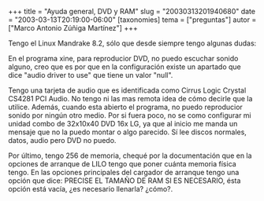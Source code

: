 +++
title = "Ayuda general, DVD y RAM"
slug = "20030313201940680"
date = "2003-03-13T20:19:00-06:00"
[taxonomies]
tema = ["preguntas"]
autor = ["Marco Antonio Zúñiga Martínez"]
+++

Tengo el Linux Mandrake 8.2, sólo que desde siempre tengo algunas dudas:

En el programa xine, para reproducior DVD, no puedo escuchar sonido
alguno, creo que es por que en la configuración existe un apartado que
dice &quot;audio driver to use&quot; que tiene un valor
&quot;null&quot;.

<!-- more -->
Tengo una tarjeta de audio que es identificada como Cirrus Logic Crystal
CS4281 PCI Audio. No tengo ni las mas remota idea de cómo decirle que la
utilice. Además, cuando esta abierto el programa, no puedo reproducior
sonido por ningún otro medio. Por si fuera poco, no se como configurar
mi unidad combo de 32x10x40 DVD 16x LG, ya que al inicio me manda un
mensaje que no la puedo montar o algo parecido. Sí lee discos normales,
datos, audio pero DVD no puedo.

Por último, tengo 256 de memoria, chequé por la documentación que en la
opciones de arranque de LILO tengo que poner cuánta memoria física
tengo. En las opciones principales del cargador de arranque tengo una
opción que dice: PRECISE EL TAMAÑO DE RAM SI ES NECESARIO, ésta opción
está vacía, ¿es necesario llenarla? ¿cómo?.


